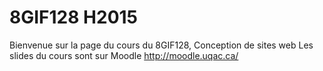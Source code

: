 # 8GIF128 H2015

Bienvenue sur la page du cours du 8GIF128, Conception de sites web
Les slides du cours sont sur Moodle
http://moodle.uqac.ca/


